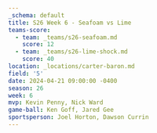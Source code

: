 ```yaml
---
_schema: default
title: S26 Week 6 - Seafoam vs Lime
teams-score:
  - team: _teams/s26-seafoam.md
    score: 12
  - team: _teams/s26-lime-shock.md
    score: 40
location: _locations/carter-baron.md
field: '5'
date: 2024-04-21 09:00:00 -0400
season: 26
week: 6
mvp: Kevin Penny, Nick Ward
game-ball: Ken Goff, Jared Gee
sportsperson: Joel Horton, Dawson Currin
---
```

